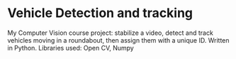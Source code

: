 # Vehicle Detection and tracking
My Computer Vision course project: stabilize a video, detect and track vehicles moving in a roundabout, then assign them with a unique ID. Written in Python. Libraries used: Open CV, Numpy
